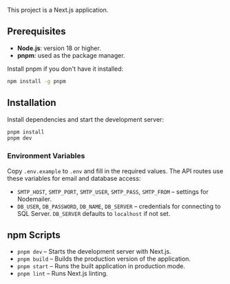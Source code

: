 This project is a Next.js application.

## Prerequisites

- **Node.js**: version 18 or higher.
- **pnpm**: used as the package manager.

Install pnpm if you don't have it installed:

```bash
npm install -g pnpm
```

## Installation

Install dependencies and start the development server:

```bash
pnpm install
pnpm dev
```

### Environment Variables

Copy `.env.example` to `.env` and fill in the required values. The API routes
use these variables for email and database access:

- `SMTP_HOST`, `SMTP_PORT`, `SMTP_USER`, `SMTP_PASS`, `SMTP_FROM` – settings for
  Nodemailer.
- `DB_USER`, `DB_PASSWORD`, `DB_NAME`, `DB_SERVER` – credentials for connecting
  to SQL Server. `DB_SERVER` defaults to `localhost` if not set.

## npm Scripts

- `pnpm dev` – Starts the development server with Next.js.
- `pnpm build` – Builds the production version of the application.
- `pnpm start` – Runs the built application in production mode.
- `pnpm lint` – Runs Next.js linting.
